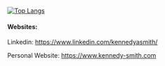 
[![Top Langs](https://github-readme-stats.vercel.app/api/top-langs/?username=kennedyasmith)](https://github.com/kennedyasmith/github-readme-stats)


#### **Websites:**
Linkedin: https://www.linkedin.com/kennedyasmith/

Personal Website: https://www.kennedy-smith.com
